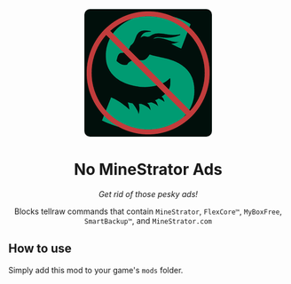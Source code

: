<div align="center"><center>

<img src="https://raw.githubusercontent.com/lumilovesyou/No-MineStrator-Ads/refs/heads/main/src/main/resources/assets/no-minestrator-ads/icon.png" style="border-radius: 10px;">

# No MineStrator Ads

*Get rid of those pesky ads!*

Blocks tellraw commands that contain `MineStrator`, `FlexCore™`, `MyBoxFree`, `SmartBackup™`, and `MineStrator.com`
</center></div>

## How to use

Simply add this mod to your game's `mods` folder.
